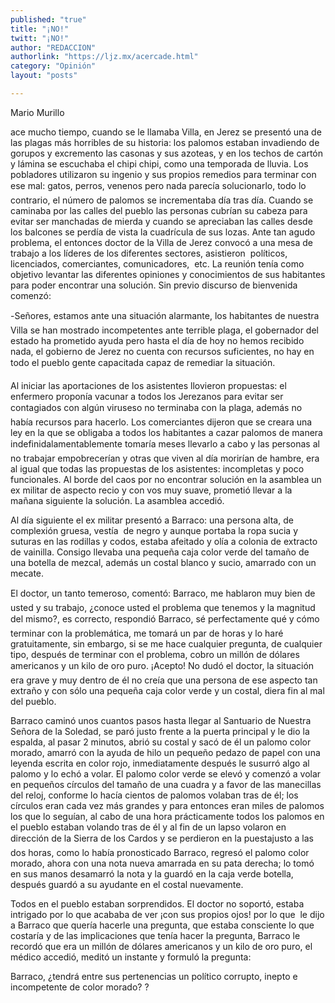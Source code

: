 ```yaml
---
published: "true"
title: "¡NO!"
twitt: "¡NO!"
author: "REDACCION"
authorlink: "https://ljz.mx/acercade.html"
category: "Opinión"
layout: "posts"

---
```



  Mario Murillo



  ace mucho tiempo, cuando se le llamaba Villa, en Jerez se presentó una de las plagas más horribles de su historia: los palomos estaban invadiendo de gorupos y excremento las casonas y sus azoteas, y en los techos de cartón y lámina se escuchaba el chipi chipi, como una temporada de lluvia. Los pobladores utilizaron su ingenio y sus propios remedios para terminar con ese mal: gatos, perros, venenos pero nada parecía solucionarlo, todo lo contrario, el número de palomos se incrementaba día tras día. Cuando se caminaba por las calles del pueblo las personas cubrían su cabeza para evitar ser manchadas de mierda y cuando se apreciaban las calles desde los balcones se perdía de vista la cuadrícula de sus lozas. Ante tan agudo problema, el entonces doctor de la Villa de Jerez convocó a una mesa de trabajo a los líderes de los diferentes sectores, asistieron  políticos, licenciados, comerciantes, comunicadores,  etc. La reunión tenía como objetivo levantar las diferentes opiniones y conocimientos de sus habitantes para poder encontrar una solución. Sin previo discurso de bienvenida comenzó:



  -Señores, estamos ante una situación alarmante, los habitantes de nuestra Villa se han mostrado incompetentes ante terrible plaga, el gobernador del estado ha prometido ayuda pero hasta el día de hoy no hemos recibido nada, el gobierno de Jerez no cuenta con recursos suficientes, no hay en todo el pueblo gente capacitada capaz de remediar la situación.



  Al iniciar las aportaciones de los asistentes llovieron propuestas: el enfermero proponía vacunar a todos los Jerezanos para evitar ser contagiados con algún viruseso no terminaba con la plaga, además no había recursos para hacerlo. Los comerciantes dijeron que se creara una ley en la que se obligaba a todos los habitantes a cazar palomos de manera indefinidalamentablemente tomaría meses llevarlo a cabo y las personas al no trabajar empobrecerían y otras que viven al día morirían de hambre, era al igual que todas las propuestas de los asistentes: incompletas y poco funcionales. Al borde del caos por no encontrar solución en la asamblea un ex militar de aspecto recio y con vos muy suave, prometió llevar a la mañana siguiente la solución. La asamblea accedió.



  Al día siguiente el ex militar presentó a Barraco: una persona alta, de complexión gruesa, vestía  de negro y aunque portaba la ropa sucia y suturas en las rodillas y codos, estaba afeitado y olía a colonia de extracto de vainilla. Consigo llevaba una pequeña caja color verde del tamaño de una botella de mezcal, además un costal blanco y sucio, amarrado con un mecate.



  El doctor, un tanto temeroso, comentó: Barraco, me hablaron muy bien de usted y su trabajo, ¿conoce usted el problema que tenemos y la magnitud del mismo?, es correcto, respondió Barraco, sé perfectamente qué y cómo terminar con la problemática, me tomará un par de horas y lo haré gratuitamente, sin embargo, si se me hace cualquier pregunta, de cualquier tipo, después de terminar con el problema, cobro un millón de dólares americanos y un kilo de oro puro. ¡Acepto! No dudó el doctor, la situación era grave y muy dentro de él no creía que una persona de ese aspecto tan extraño y con sólo una pequeña caja color verde y un costal, diera fin al mal del pueblo.



  Barraco caminó unos cuantos pasos hasta llegar al Santuario de Nuestra Señora de la Soledad, se paró justo frente a la puerta principal y le dio la espalda, al pasar 2 minutos, abrió su costal y sacó de él un palomo color morado, amarró con la ayuda de hilo un pequeño pedazo de papel con una leyenda escrita en color rojo, inmediatamente después le susurró algo al palomo y lo echó a volar. El palomo color verde se elevó y comenzó a volar en pequeños círculos del tamaño de una cuadra y a favor de las manecillas del reloj, conforme lo hacía cientos de palomos volaban tras de él; los círculos eran cada vez más grandes y para entonces eran miles de palomos los que lo seguían, al cabo de una hora prácticamente todos los palomos en el pueblo estaban volando tras de él y al fin de un lapso volaron en dirección de la Sierra de los Cardos y se perdieron en la puestajusto a las dos horas, como lo había pronosticado Barraco, regresó el palomo color morado, ahora con una nota nueva amarrada en su pata derecha; lo tomó en sus manos desamarró la nota y la guardó en la caja verde botella, después guardó a su ayudante en el costal nuevamente.



  Todos en el pueblo estaban sorprendidos. El doctor no soportó, estaba intrigado por lo que acababa de ver ¡con sus propios ojos! por lo que  le dijo a Barraco que quería hacerle una pregunta, que estaba consciente lo que costaría y de las implicaciones que tenía hacer la pregunta, Barraco le recordó que era un millón de dólares americanos y un kilo de oro puro, el médico accedió, meditó un instante y formuló la pregunta:



  Barraco, ¿tendrá entre sus pertenencias un político corrupto, inepto e incompetente de color morado? ?

